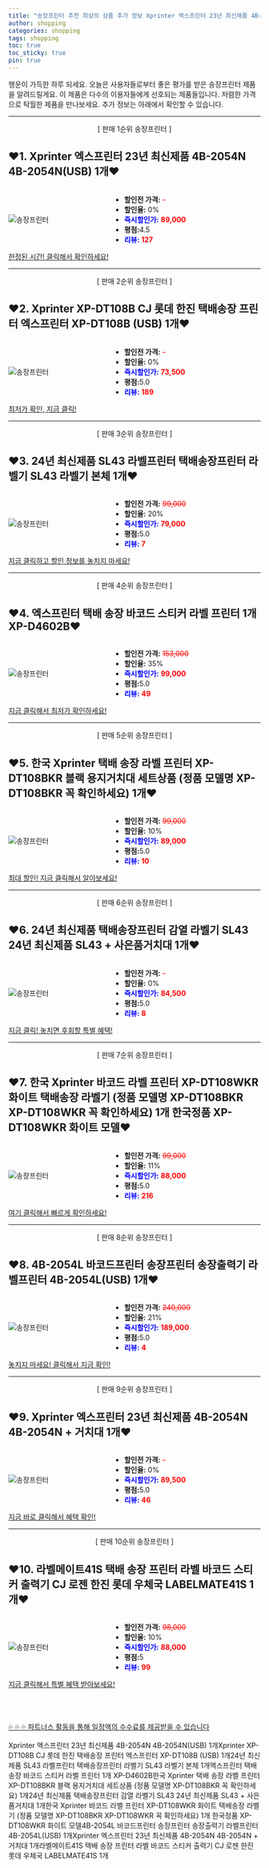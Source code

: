 ```yaml
---
title: "송장프린터 추천 최상의 상품 추가 정보 Xprinter 엑스프린터 23년 최신제품 4B-2054N"
author: shopping
categories: shopping
tags: shopping
toc: true
toc_sticky: true
pin: true
---
```

행운이 가득한 하루 되세요. 오늘은 사용자들로부터 좋은 평가를 받은 송장프린터 제품을 알려드릴게요. 이 제품은 다수의 이용자들에게 선호되는 제품들입니다. 저렴한 가격으로 탁월한 제품을 만나보세요. 추가 정보는 아래에서 확인할 수 있습니다.

---
<p class="toplist" style="margin: 0 auto; display: block; width: fit-content;">[ 판매 1순위 송장프린터 ]</p>

<h2><strong>❤️1. Xprinter 엑스프린터 23년 최신제품 4B-2054N 4B-2054N(USB) 1개❤️</strong></h2>

<div style="display: flex; align-items: center;">
    <div style="flex: 0.4;">
        <img src="https://thumbnail7.coupangcdn.com/thumbnails/remote/230x230ex/image/vendor_inventory/e7e8/bd8a13fe4357d4110434820c4d6897f58156372d066dd2030408f3ad225b.jpg" alt="송장프린터" style="max-width: 100%;">
    </div>
    <div style="flex: 0.6; margin-left: 10px;">
        <ul>
            <li><strong>할인전 가격:</strong> <del style="color: red;">-</del></li>
            <li><strong>할인율:</strong> 0%</li>
            <li><span style='color:blue'><strong>즉시할인가:</strong></span> <span style='color:red'><strong>89,000</strong></span></li>
            <li><strong>평점:</strong>4.5</li>
            <li><span style='color:blue'><strong>리뷰:</strong></span> <span style='color:red'><strong>127</strong></span></li>
        </ul>
    </div>
</div>
<div class="center">
    <a href="https://William4Davisa.github.io?lptag=AF9450613&subid=githubio&pageKey=7274141133&traceid=V0-153&itemId=18558419841&vendorItemId=85696108550" class="myButton">
        한정된 시간! 클릭해서 확인하세요!
    </a>
</div>


---
<p class="toplist" style="margin: 0 auto; display: block; width: fit-content;">[ 판매 2순위 송장프린터 ]</p>

<h2><strong>❤️2. Xprinter XP-DT108B CJ 롯데 한진 택배송장 프린터 엑스프린터 XP-DT108B (USB) 1개❤️</strong></h2>

<div style="display: flex; align-items: center;">
    <div style="flex: 0.4;">
        <img src="https://thumbnail8.coupangcdn.com/thumbnails/remote/230x230ex/image/vendor_inventory/9eb2/322d53b6f179a628146de5547ff4c29554198ffda67e17135b23c032fb73.jpg" alt="송장프린터" style="max-width: 100%;">
    </div>
    <div style="flex: 0.6; margin-left: 10px;">
        <ul>
            <li><strong>할인전 가격:</strong> <del style="color: red;">-</del></li>
            <li><strong>할인율:</strong> 0%</li>
            <li><span style='color:blue'><strong>즉시할인가:</strong></span> <span style='color:red'><strong>73,500</strong></span></li>
            <li><strong>평점:</strong>5.0</li>
            <li><span style='color:blue'><strong>리뷰:</strong></span> <span style='color:red'><strong>189</strong></span></li>
        </ul>
    </div>
</div>
<div class="center">
    <a href="https://William4Davisa.github.io?lptag=AF9450613&subid=githubio&pageKey=4377660295&traceid=V0-153&itemId=5170684779&vendorItemId=72479963093" class="myButton">
        최저가 확인, 지금 클릭!
    </a>
</div>


---
<p class="toplist" style="margin: 0 auto; display: block; width: fit-content;">[ 판매 3순위 송장프린터 ]</p>

<h2><strong>❤️3. 24년 최신제품 SL43 라벨프린터 택배송장프린터 라벨기 SL43 라벨기 본체 1개❤️</strong></h2>

<div style="display: flex; align-items: center;">
    <div style="flex: 0.4;">
        <img src="https://thumbnail8.coupangcdn.com/thumbnails/remote/230x230ex/image/vendor_inventory/de5e/e77ac33c55cb80aef9a23a72be8a335964c102b6cdea849454075b6b3156.jpg" alt="송장프린터" style="max-width: 100%;">
    </div>
    <div style="flex: 0.6; margin-left: 10px;">
        <ul>
            <li><strong>할인전 가격:</strong> <del style="color: red;">99,000</del></li>
            <li><strong>할인율:</strong> 20%</li>
            <li><span style='color:blue'><strong>즉시할인가:</strong></span> <span style='color:red'><strong>79,000</strong></span></li>
            <li><strong>평점:</strong>5.0</li>
            <li><span style='color:blue'><strong>리뷰:</strong></span> <span style='color:red'><strong>7</strong></span></li>
        </ul>
    </div>
</div>
<div class="center">
    <a href="https://William4Davisa.github.io?lptag=AF9450613&subid=githubio&pageKey=8049059813&traceid=V0-153&itemId=22567702851&vendorItemId=89609576621" class="myButton">
        지금 클릭하고 할인 정보를 놓치지 마세요!
    </a>
</div>


---
<p class="toplist" style="margin: 0 auto; display: block; width: fit-content;">[ 판매 4순위 송장프린터 ]</p>

<h2><strong>❤️4. 엑스프린터 택배 송장 바코드 스티커 라벨 프린터 1개 XP-D4602B❤️</strong></h2>

<div style="display: flex; align-items: center;">
    <div style="flex: 0.4;">
        <img src="https://thumbnail10.coupangcdn.com/thumbnails/remote/230x230ex/image/vendor_inventory/d27e/f74ec0e939bf954f759120c998a16c56e28be3db8bcece01524571eda068.jpg" alt="송장프린터" style="max-width: 100%;">
    </div>
    <div style="flex: 0.6; margin-left: 10px;">
        <ul>
            <li><strong>할인전 가격:</strong> <del style="color: red;">153,000</del></li>
            <li><strong>할인율:</strong> 35%</li>
            <li><span style='color:blue'><strong>즉시할인가:</strong></span> <span style='color:red'><strong>99,000</strong></span></li>
            <li><strong>평점:</strong>5.0</li>
            <li><span style='color:blue'><strong>리뷰:</strong></span> <span style='color:red'><strong>49</strong></span></li>
        </ul>
    </div>
</div>
<div class="center">
    <a href="https://William4Davisa.github.io?lptag=AF9450613&subid=githubio&pageKey=6976780226&traceid=V0-153&itemId=17031025239&vendorItemId=84205019341" class="myButton">
        지금 클릭해서 최저가 확인하세요!
    </a>
</div>


---
<p class="toplist" style="margin: 0 auto; display: block; width: fit-content;">[ 판매 5순위 송장프린터 ]</p>

<h2><strong>❤️5. 한국 Xprinter 택배 송장 라벨 프린터 XP-DT108BKR 블랙 용지거치대 세트상품 (정품 모델명 XP-DT108BKR 꼭 확인하세요) 1개❤️</strong></h2>

<div style="display: flex; align-items: center;">
    <div style="flex: 0.4;">
        <img src="https://thumbnail8.coupangcdn.com/thumbnails/remote/230x230ex/image/vendor_inventory/37fc/0cf37b251b48f933aeed6b67f20d34e7193f21c2ad814112cc1b99a3b5ab.jpg" alt="송장프린터" style="max-width: 100%;">
    </div>
    <div style="flex: 0.6; margin-left: 10px;">
        <ul>
            <li><strong>할인전 가격:</strong> <del style="color: red;">99,000</del></li>
            <li><strong>할인율:</strong> 10%</li>
            <li><span style='color:blue'><strong>즉시할인가:</strong></span> <span style='color:red'><strong>89,000</strong></span></li>
            <li><strong>평점:</strong>5.0</li>
            <li><span style='color:blue'><strong>리뷰:</strong></span> <span style='color:red'><strong>10</strong></span></li>
        </ul>
    </div>
</div>
<div class="center">
    <a href="https://William4Davisa.github.io?lptag=AF9450613&subid=githubio&pageKey=7647913845&traceid=V0-153&itemId=20341182446&vendorItemId=81538916393" class="myButton">
        최대 할인! 지금 클릭해서 알아보세요!
    </a>
</div>


---
<p class="toplist" style="margin: 0 auto; display: block; width: fit-content;">[ 판매 6순위 송장프린터 ]</p>

<h2><strong>❤️6. 24년 최신제품 택배송장프린터 감열 라벨기 SL43 24년 최신제품 SL43 + 사은품거치대 1개❤️</strong></h2>

<div style="display: flex; align-items: center;">
    <div style="flex: 0.4;">
        <img src="https://thumbnail10.coupangcdn.com/thumbnails/remote/230x230ex/image/vendor_inventory/36c4/ccb1519cbc42c83a681795c8a2b02c74543fd5a82592c07094c7db767856.jpg" alt="송장프린터" style="max-width: 100%;">
    </div>
    <div style="flex: 0.6; margin-left: 10px;">
        <ul>
            <li><strong>할인전 가격:</strong> <del style="color: red;">-</del></li>
            <li><strong>할인율:</strong> 0%</li>
            <li><span style='color:blue'><strong>즉시할인가:</strong></span> <span style='color:red'><strong>84,500</strong></span></li>
            <li><strong>평점:</strong>5.0</li>
            <li><span style='color:blue'><strong>리뷰:</strong></span> <span style='color:red'><strong>8</strong></span></li>
        </ul>
    </div>
</div>
<div class="center">
    <a href="https://William4Davisa.github.io?lptag=AF9450613&subid=githubio&pageKey=8048552026&traceid=V0-153&itemId=22565816874&vendorItemId=89607706593" class="myButton">
        지금 클릭! 놓치면 후회할 특별 혜택!
    </a>
</div>


---
<p class="toplist" style="margin: 0 auto; display: block; width: fit-content;">[ 판매 7순위 송장프린터 ]</p>

<h2><strong>❤️7. 한국 Xprinter 바코드 라벨 프린터 XP-DT108WKR 화이트 택배송장 라벨기 (정품 모델명 XP-DT108BKR XP-DT108WKR 꼭 확인하세요) 1개 한국정품 XP-DT108WKR 화이트 모델❤️</strong></h2>

<div style="display: flex; align-items: center;">
    <div style="flex: 0.4;">
        <img src="https://thumbnail9.coupangcdn.com/thumbnails/remote/230x230ex/image/vendor_inventory/b69a/2f11127cf53381ad1d77d9230c48ebe16bd437e7fc16e21be928dec0e7b2.jpg" alt="송장프린터" style="max-width: 100%;">
    </div>
    <div style="flex: 0.6; margin-left: 10px;">
        <ul>
            <li><strong>할인전 가격:</strong> <del style="color: red;">99,000</del></li>
            <li><strong>할인율:</strong> 11%</li>
            <li><span style='color:blue'><strong>즉시할인가:</strong></span> <span style='color:red'><strong>88,000</strong></span></li>
            <li><strong>평점:</strong>5.0</li>
            <li><span style='color:blue'><strong>리뷰:</strong></span> <span style='color:red'><strong>216</strong></span></li>
        </ul>
    </div>
</div>
<div class="center">
    <a href="https://William4Davisa.github.io?lptag=AF9450613&subid=githubio&pageKey=7647934561&traceid=V0-153&itemId=20341296334&vendorItemId=4153432662" class="myButton">
        여기 클릭해서 빠르게 확인하세요!
    </a>
</div>


---
<p class="toplist" style="margin: 0 auto; display: block; width: fit-content;">[ 판매 8순위 송장프린터 ]</p>

<h2><strong>❤️8. 4B-2054L 바코드프린터 송장프린터 송장출력기 라벨프린터 4B-2054L(USB) 1개❤️</strong></h2>

<div style="display: flex; align-items: center;">
    <div style="flex: 0.4;">
        <img src="https://thumbnail9.coupangcdn.com/thumbnails/remote/230x230ex/image/vendor_inventory/9ea2/5e70c4cbf6d0ec43bfd4d8dc1d9fa3d2d2cb503a0b84445cbc74b79929f5.jpg" alt="송장프린터" style="max-width: 100%;">
    </div>
    <div style="flex: 0.6; margin-left: 10px;">
        <ul>
            <li><strong>할인전 가격:</strong> <del style="color: red;">240,000</del></li>
            <li><strong>할인율:</strong> 21%</li>
            <li><span style='color:blue'><strong>즉시할인가:</strong></span> <span style='color:red'><strong>189,000</strong></span></li>
            <li><strong>평점:</strong>5.0</li>
            <li><span style='color:blue'><strong>리뷰:</strong></span> <span style='color:red'><strong>4</strong></span></li>
        </ul>
    </div>
</div>
<div class="center">
    <a href="https://William4Davisa.github.io?lptag=AF9450613&subid=githubio&pageKey=7267798350&traceid=V0-153&itemId=18528138473&vendorItemId=85666614603" class="myButton">
        놓치지 마세요! 클릭해서 지금 확인!
    </a>
</div>


---
<p class="toplist" style="margin: 0 auto; display: block; width: fit-content;">[ 판매 9순위 송장프린터 ]</p>

<h2><strong>❤️9. Xprinter 엑스프린터 23년 최신제품 4B-2054N 4B-2054N + 거치대 1개❤️</strong></h2>

<div style="display: flex; align-items: center;">
    <div style="flex: 0.4;">
        <img src="https://thumbnail8.coupangcdn.com/thumbnails/remote/230x230ex/image/vendor_inventory/1375/0647248a2a448c45b06c5cdd6230ebb061bb2a63d75c480444f80cdb1e92.jpg" alt="송장프린터" style="max-width: 100%;">
    </div>
    <div style="flex: 0.6; margin-left: 10px;">
        <ul>
            <li><strong>할인전 가격:</strong> <del style="color: red;">-</del></li>
            <li><strong>할인율:</strong> 0%</li>
            <li><span style='color:blue'><strong>즉시할인가:</strong></span> <span style='color:red'><strong>89,500</strong></span></li>
            <li><strong>평점:</strong>5.0</li>
            <li><span style='color:blue'><strong>리뷰:</strong></span> <span style='color:red'><strong>46</strong></span></li>
        </ul>
    </div>
</div>
<div class="center">
    <a href="https://William4Davisa.github.io?lptag=AF9450613&subid=githubio&pageKey=7457810506&traceid=V0-153&itemId=19431750778&vendorItemId=84985067930" class="myButton">
        지금 바로 클릭해서 혜택 확인!
    </a>
</div>


---
<p class="toplist" style="margin: 0 auto; display: block; width: fit-content;">[ 판매 10순위 송장프린터 ]</p>

<h2><strong>❤️10. 라벨메이트41S 택배 송장 프린터 라벨 바코드 스티커 출력기 CJ 로젠 한진 롯데 우체국 LABELMATE41S 1개❤️</strong></h2>

<div style="display: flex; align-items: center;">
    <div style="flex: 0.4;">
        <img src="https://thumbnail8.coupangcdn.com/thumbnails/remote/230x230ex/image/vendor_inventory/8728/8e576ed60c0810c19252834157d5121a24bbd7f80d5b18efe177072e6672.png" alt="송장프린터" style="max-width: 100%;">
    </div>
    <div style="flex: 0.6; margin-left: 10px;">
        <ul>
            <li><strong>할인전 가격:</strong> <del style="color: red;">98,000</del></li>
            <li><strong>할인율:</strong> 10%</li>
            <li><span style='color:blue'><strong>즉시할인가:</strong></span> <span style='color:red'><strong>88,000</strong></span></li>
            <li><strong>평점:</strong>5</li>
            <li><span style='color:blue'><strong>리뷰:</strong></span> <span style='color:red'><strong>99</strong></span></li>
        </ul>
    </div>
</div>
<div class="center">
    <a href="https://William4Davisa.github.io?lptag=AF9450613&subid=githubio&pageKey=7489728013&traceid=V0-153&itemId=19582757117&vendorItemId=86361979685" class="myButton">
        지금 클릭해서 특별 혜택 받아보세요!
    </a>
</div>

<br><br><br>[💦 💦 💦 파트너스 활동을 통해 일정액의 수수료를 제공받을 수 있습니다](https://link.coupang.com/a/bcpT2c)<br><br>Xprinter 엑스프린터 23년 최신제품 4B-2054N 4B-2054N(USB) 1개Xprinter XP-DT108B CJ 롯데 한진 택배송장 프린터 엑스프린터 XP-DT108B (USB) 1개24년 최신제품 SL43 라벨프린터 택배송장프린터 라벨기 SL43 라벨기 본체 1개엑스프린터 택배 송장 바코드 스티커 라벨 프린터 1개 XP-D4602B한국 Xprinter 택배 송장 라벨 프린터 XP-DT108BKR 블랙 용지거치대 세트상품 (정품 모델명 XP-DT108BKR 꼭 확인하세요) 1개24년 최신제품 택배송장프린터 감열 라벨기 SL43 24년 최신제품 SL43 + 사은품거치대 1개한국 Xprinter 바코드 라벨 프린터 XP-DT108WKR 화이트 택배송장 라벨기 (정품 모델명 XP-DT108BKR XP-DT108WKR 꼭 확인하세요) 1개 한국정품 XP-DT108WKR 화이트 모델4B-2054L 바코드프린터 송장프린터 송장출력기 라벨프린터 4B-2054L(USB) 1개Xprinter 엑스프린터 23년 최신제품 4B-2054N 4B-2054N + 거치대 1개라벨메이트41S 택배 송장 프린터 라벨 바코드 스티커 출력기 CJ 로젠 한진 롯데 우체국 LABELMATE41S 1개